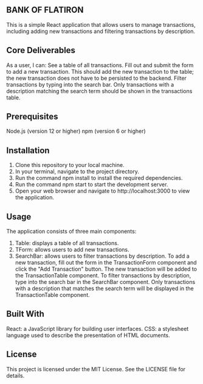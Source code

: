 ## BANK OF FLATIRON
This is a simple React application that allows users to manage transactions, including adding new transactions and filtering transactions by description.
## Core Deliverables
As a user, I can:
See a table of all transactions.
Fill out and submit the form to add a new transaction. This should add the new transaction to the table; the new transaction does not have to be persisted to the backend.
Filter transactions by typing into the search bar. Only transactions with a description matching the search term should be shown in the transactions table.
## Prerequisites
Node.js (version 12 or higher)
npm (version 6 or higher)
## Installation
1. Clone this repository to your local machine.
2. In your terminal, navigate to the project directory.
3. Run the command npm install to install the required dependencies.
4. Run the command npm start to start the development server.
5. Open your web browser and navigate to http://localhost:3000 to view the application.
## Usage
The application consists of three main components:
1. Table: displays a table of all transactions.
2. TForm: allows users to add new transactions.
3. SearchBar: allows users to filter transactions by description.
To add a new transaction, fill out the form in the TransactionForm component and click the "Add Transaction" button. The new transaction will be added to the TransactionTable component.
To filter transactions by description, type into the search bar in the SearchBar component. Only transactions with a description that matches the search term will be displayed in the TransactionTable component.
## Built With
React: a JavaScript library for building user interfaces.
CSS: a stylesheet language used to describe the presentation of HTML documents.
## License
This project is licensed under the MIT License. See the LICENSE file for details.


